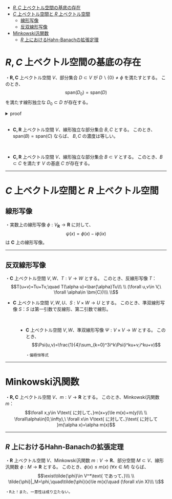 
- [$R,C$ 上ベクトル空間の基底の存在](#rc-上ベクトル空間の基底の存在)
- [$C$ 上ベクトル空間と $R$ 上ベクトル空間](#c-上ベクトル空間と-r-上ベクトル空間)
  - [線形写像](#線形写像)
  - [反双線形写像](#反双線形写像)
- [Minkowski汎関数](#minkowski汎関数)
  - [$R$ 上におけるHahn-Banachの拡張定理](#r-上におけるhahn-banachの拡張定理)



# $R,C$ 上ベクトル空間の基底の存在

・$\bm{R,C}$ 上ベクトル空間 $V$、部分集合 $D\subset V$ が $D\backslash\{0\}\neq\phi$ を満たすとする。
このとき、$$\mathrm{span}(D_0)=\mathrm{span}(D)$$を満たす線形独立な $D_0\subset D$ が存在する。

<details><summary>proof</summary><div>

a

>https://old.math.jp/wiki/%E9%80%9F%E7%BF%92%E3%80%8C%E7%B7%9A%E5%BD%A2%E7%A9%BA%E9%96%93%E8%AB%96%E3%80%8D#4._.E7.B7.9A.E5.BD.A2.E7.8B.AC.E7.AB.8B.E6.80.A7.E3.80.81.E7.B7.9A.E5.BD.A2.E7.A9.BA.E9.96.93.E3.81.AE.E6.AC.A1.E5.85.83

</div></details><br>



- $\bm{C,R}$ 上ベクトル空間 $V$、線形独立な部分集合 $B,C$ とする。
このとき、$\mathrm{span}(B)=\mathrm{span}(C)$ ならば、
$B,C$ の濃度は等しい。
<br>

- $\bm{C,R}$ 上ベクトル空間 $V$、線形独立な部分集合 $B\subset V$ とする。
このとき、$B\subset C$ を満たす $V$ の基底 $C$ が存在する。

---

# $C$ 上ベクトル空間と $R$ 上ベクトル空間

## 線形写像

・実数上の線形写像 $\phi:V_{\bm{R}}\to\bm{R}$ に対して、
$$\psi(x)=\phi(x)-i\phi(ix)$$は $\bm{C}$ 上の線形写像。

---

## 反双線形写像

<dl><dt>

・$\bm{C}$ 上ベクトル空間 $V,W$、$T:V\to W$ とする。
このとき、反線形写像 $T$：
$$T(u+v)=Tu+Tv,\quad T(\alpha u)=\bar{\alpha}Tu\\\ \\
(\forall u,v\in V,\ \forall \alpha\in \bm{C})\\\ \\$$

- $\bm{C}$ 上ベクトル空間 $V,W,U$、$S:V\times W\to U$ とする。
このとき、準双線形写像 $S$：$S$ は第一引数で反線形、第二引数で線形。
<br>

</dt><dd>

- $\bm{C}$ 上ベクトル空間 $V,W$、準双線形写像 $\Psi:V\times V\to W$ とする。
このとき、
$$\Psi(u,v)=\frac{1}{4}\sum_{k=0}^3i^k\Psi(i^ku+v,i^ku+v)$$  

      ・偏極恒等式

</dd></dl>

---

# Minkowski汎関数

・$\bm{R,C}$ 上ベクトル空間 $V$、$m:V\to\bm{R}$ とする。 
このとき、Minkowski汎関数 $m$：
$$\forall x,y\in V\text{ に対して、}m(x+y)\le m(x)+m(y)\\\ \\
\forall\alpha\in[0,\infty),\ \forall x\in V\text{ に対して、}\text{ に対して }m(\alpha x)=\alpha m(x)$$

---

## $R$ 上におけるHahn-Banachの拡張定理

・$\bm{R}$ 上ベクトル空間 $V$、Minkowski汎関数 $m:V\to\bm{R}$、部分空間 $M\subset V$、線形汎関数 $\phi:M\to\bm{R}$ とする。
このとき、$\phi(x)\le m(x)\ (\forall x\in M)$ ならば、
$$\exist\tilde{\phi}\in V^*\text{ であって、}\\\ \\
\tilde{\phi}|_M=\phi,\quad\tilde{\phi}(x)\le m(x)\quad (\forall x\in X)\\\ \\$$

    ・R上！また、一意性は成り立たない。

